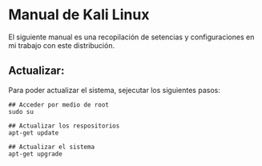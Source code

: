 # Manual de Kali Linux

El siguiente manual es una recopilación de setencias y configuraciones  en mi trabajo con este distribución.

## Actualizar:

Para poder actualizar el sistema, sejecutar los siguientes pasos:

```shell
## Acceder por medio de root
sudo su

## Actualizar los respositorios
apt-get update

## Actualizar el sistema
apt-get upgrade
```




